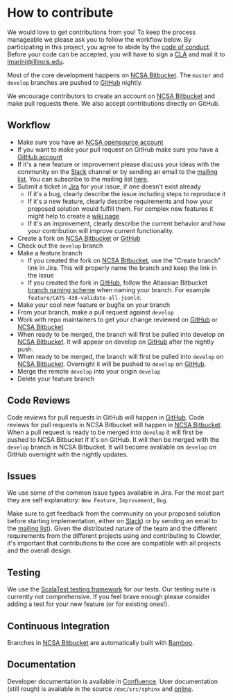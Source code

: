 # How to contribute

We would love to get contributions from you! To keep the process manageable we please ask you to follow the workflow 
below. By participating in this project, you agree to abide by the [code of conduct](https://clowderframework.org/docs/Clowder-CoC.pdf).
Before your code can be accepted, you will have to sign a [CLA](https://clowderframework.org/docs/Clowder-CLA.pdf)
and mail it to lmarini@illinois.edu.

Most of the core development happens on [NCSA Bitbucket][bitbucket]. The `master` and `develop` branches are pushed to 
[GitHub][github] nightly.

We encourage contributors to create an account on [NCSA Bitbucket][bitbucket] and make pull requests there. We also accept 
contributions directly on GitHub.

## Workflow

* Make sure you have an [NCSA opensource account][confluence_signup]
* If you want to make your pull request on GitHub make sure you have a [GitHub account](https://github.com/signup/free)
* If it's a new feature or improvement please discuss your ideas with the community on the [Slack][slack] channel 
  or by sending an email to the  [mailing list](mailto:clowder@lists.illinois.edu). You can subscribe 
  to the mailing list [here](https://lists.illinois.edu/lists/subscribe/clowder).
* Submit a ticket in [Jira][jira] for your issue, if one doesn't exist already
  * If it's a bug, clearly describe the issue including steps to reproduce it
  * If it's a new feature, clearly describe requirements and how your proposed solution would fulfill them. For complex
  new features it might help to create a [wiki page][wiki]
  * If it's an improvement, clearly describe the current behavior and how your contribution will improve current functionality.
* Create a fork on [NCSA Bitbucket][bitbucket] or [GitHub][github]
* Check out the `develop` branch
* Make a feature branch
  * If you created the fork on [NCSA Bitbucket][bitbucket], use the "Create branch" link in Jira. This will properly name the branch
   and keep the link in the issue
  * If you created the fork in [GitHub][github], follow the Atlassian Bitbucket [branch naming scheme][branches] when naming your 
    branch. For example `feature/CATS-438-validate-all-jsonld`.
* Make your cool new feature or bugfix on your branch
* From your branch, make a pull request against `develop`
* Work with repo maintainers to get your change reviewed on [GitHub][github] or [NCSA Bitbucket][bitbucket]
* When ready to be merged, the branch will first be pulled into develop on [NCSA Bitbucket][bitbucket]. It will appear on develop on 
  [GitHub][github] after the nightly push.
* When ready to be merged, the branch will first be pulled into `develop` on [NCSA Bitbucket][bitbucket].
    Overnight it will be pushed to `develop` on [GitHub][github].
* Merge the remote `develop` into your origin `develop`
* Delete your feature branch

## Code Reviews

Code reviews for pull requests in GitHub will happen in [GitHub][github]. Code reviews for pull requests in 
NCSA Bitbucket will happen in [NCSA Bitbucket][bitbucket]. When a pull request is ready to be merged into 
`develop` it will first be pushed to NCSA Bitbucket if it's on GitHub. It will then be merged with the `develop` 
branch in NCSA Bitbucket. It will become available on `develop` on GitHub overnight with the nightly updates.

## Issues

We use some of the common issue types available in Jira. For the most part they are self explanatory: `New Feature`, 
`Improvement`, `Bug`.

Make sure to get feedback from the community on your proposed solution before starting implementation, either on 
[Slack][slack]) or by sending an email to the [mailing list](mailto:clowder@lists.illinois.edu)). Given the 
distributed nature of the team and the different requirements from the different projects using and contributing to 
Clowder, it's important that contributions to the core are compatible with all projects and the overall design.

## Testing

We use the [ScalaTest testing framework][scalatest] for our tests. Our testing suite is currently not comprehensive. If 
you feel brave enough please consider adding a test for your new feature (or for existing ones!).

## Continuous Integration

Branches in [NCSA Bitbucket][bitbucket] are automatically built with [Bamboo][bamboo].

## Documentation

Developer documentation is available in [Confluence][confluence]. User documentation (still rough) is available in the source 
`/doc/src/sphinx` and [online][userdocs].

[confluence_signup]: https://opensource.ncsa.illinois.edu/confluence/signup.action
[github]: https://github.com/ncsa/clowder
[branches]: https://confluence.atlassian.com/bitbucketserver/using-branches-in-bitbucket-server-776639968.html#UsingbranchesinBitbucketServer-Creatingbranches
[scalatest]: http://www.scalatest.org/
[slack]: https://join.slack.com/t/clowder-software/shared_invite/enQtMzQzOTg0Nzk3OTUzLTUxYzVhMzZlZDlhMTc0NzNiZTBiNjcyMTEzNjdmMjc5MTA2MTAzMDQwNmUzYTdmNDQyNGMwOWM1Y2YxMzdhNGM
[jira]: https://opensource.ncsa.illinois.edu/jira/projects/CATS
[wiki]: https://opensource.ncsa.illinois.edu/confluence/display/CATS
[bitbucket]: https://opensource.ncsa.illinois.edu/bitbucket/projects/CATS
[bamboo]: https://opensource.ncsa.illinois.edu/bamboo/browse/CATS
[userdocs]: https://clowderframework.org/docs/
[confluence]: https://opensource.ncsa.illinois.edu/confluence/display/CATS/Home